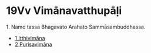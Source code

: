# 19Vv Vimānavatthupāḷi

1\. Namo tassa Bhagavato Arahato Sammāsambuddhassa.

* [1 Itthivimāna](1.md)
* [2 Purisavimāna](2.md)
